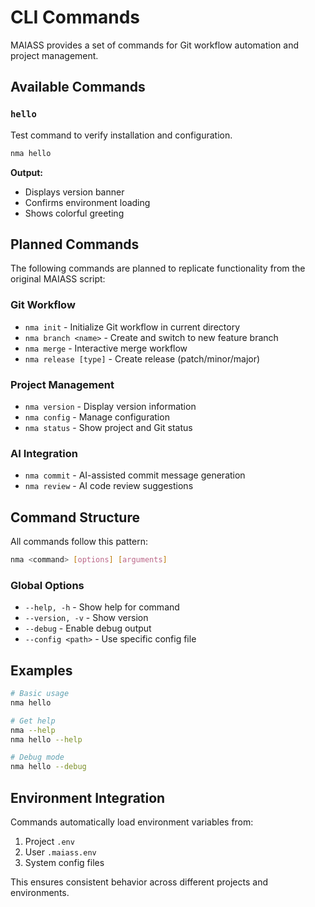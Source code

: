 # CLI Commands

MAIASS provides a set of commands for Git workflow automation and project management.

## Available Commands

### `hello`
Test command to verify installation and configuration.

```bash
nma hello
```

**Output:**
- Displays version banner
- Confirms environment loading
- Shows colorful greeting

## Planned Commands

The following commands are planned to replicate functionality from the original MAIASS script:

### Git Workflow
- `nma init` - Initialize Git workflow in current directory
- `nma branch <name>` - Create and switch to new feature branch
- `nma merge` - Interactive merge workflow
- `nma release [type]` - Create release (patch/minor/major)

### Project Management
- `nma version` - Display version information
- `nma config` - Manage configuration
- `nma status` - Show project and Git status

### AI Integration
- `nma commit` - AI-assisted commit message generation
- `nma review` - AI code review suggestions

## Command Structure

All commands follow this pattern:

```bash
nma <command> [options] [arguments]
```

### Global Options
- `--help, -h` - Show help for command
- `--version, -v` - Show version
- `--debug` - Enable debug output
- `--config <path>` - Use specific config file

## Examples

```bash
# Basic usage
nma hello

# Get help
nma --help
nma hello --help

# Debug mode
nma hello --debug
```

## Environment Integration

Commands automatically load environment variables from:
1. Project `.env`
2. User `.maiass.env`
3. System config files

This ensures consistent behavior across different projects and environments.
